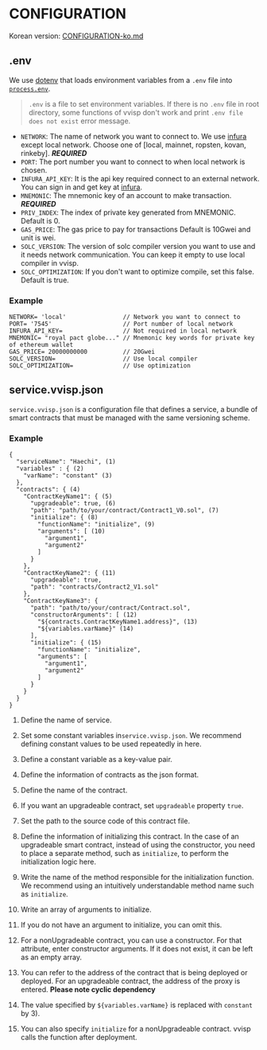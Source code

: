 
# CONFIGURATION

Korean version: [CONFIGURATION-ko.md](./CONFIGURATION-ko.md)

## <a name="env"></a>.env

We use [dotenv](https://github.com/motdotla/dotenv) that loads environment variables from a `.env` file into [`process.env`](https://nodejs.org/docs/latest/api/process.html#process_process_env).

> `.env` is a file to set environment variables. If there is no `.env` file in root directory, some functions of vvisp don't work and print ```.env file does not exist``` error message.

- `NETWORK`: The name of network you want to connect to. We use [infura](https://infura.io/) except local network. Choose one of [local, mainnet, ropsten, kovan, rinkeby]. ***REQUIRED***
- `PORT`: The port number you want to connect to when local network is chosen.
- `INFURA_API_KEY`: It is the api key required connect to an external network. You can sign in and get key at [infura](https://infura.io/).
- `MNEMONIC`: The mnemonic key of an account to make transaction. ***REQUIRED***
- `PRIV_INDEX`: The index of private key generated from MNEMONIC. Default is 0.
- `GAS_PRICE`: The gas price to pay for transactions Default is 10Gwei and unit is wei. 
- `SOLC_VERSION`: The version of solc compiler version you want to use and it needs network communication. You can keep it empty to use local compiler in vvisp. 
- `SOLC_OPTIMIZATION`: If you don't want to optimize compile, set this false. Default is true.

### Example

```.dotenv
NETWORK= 'local'                // Network you want to connect to
PORT= '7545'                    // Port number of local network
INFURA_API_KEY=                 // Not required in local network 
MNEMONIC= "royal pact globe..." // Mnemonic key words for private key of ethereum wallet
GAS_PRICE= 20000000000          // 20Gwei
SOLC_VERSION=                   // Use local compiler
SOLC_OPTIMIZATION=              // Use optimization
```


## <a name="service"></a>service.vvisp.json

`service.vvisp.json` is a configuration file that defines a service, a bundle of smart contracts that must be managed with the same versioning scheme. 

### Example

```
{
  "serviceName": "Haechi", (1)
  "variables" : { (2)
    "varName": "constant" (3)
  },
  "contracts": { (4) 
    "ContractKeyName1": { (5)
      "upgradeable": true, (6)
      "path": "path/to/your/contract/Contract1_V0.sol", (7)
      "initialize": { (8)
        "functionName": "initialize", (9)
        "arguments": [ (10)
          "argument1",
          "argument2"
        ]
      }
    },
    "ContractKeyName2": { (11)
      "upgradeable": true,
      "path": "contracts/Contract2_V1.sol"
    },
    "ContractKeyName3": {
      "path": "path/to/your/contract/Contract.sol",
      "constructorArguments": [ (12)
        "${contracts.ContractKeyName1.address}", (13)
        "${variables.varName}" (14)
      ],
      "initialize": { (15)
        "functionName": "initialize",
        "arguments": [
          "argument1",
          "argument2"
        ]
      }
    }
  }
}

```

1) Define the name of service.

2) Set some constant variables in`service.vvisp.json`. We recommend defining constant values ​​to be used repeatedly in here.

3) Define a constant variable as a key-value pair.

4) Define the information of contracts as the json format.

5) Define the name of the contract.

6) If you want an upgradeable contract, set `upgradeable` property `true`.

7) Set the path to the source code of this contract file. 

8) Define the information of initializing this contract. In the case of an upgradeable smart contract, instead of using the constructor, you need to place a separate method, such as `initialize`, to perform the initialization logic here.

9) Write the name of the method responsible for the initialization function. We recommend using an intuitively understandable method name such as `initialize`.

10) Write an array of arguments to initialize.

11) If you do not have an argument to initialize, you can omit this.

12) For a nonUpgradeable contract, you can use a constructor. For that attribute, enter constructor arguments. If it does not exist, it can be left as an empty array.

13) You can refer to the address of the contract that is being deployed or deployed. For an upgradeable contract, the address of the proxy is entered. **Please note cyclic dependency** 

14) The value specified by `${variables.varName}` is replaced with `constant` by 3). 

15) You can also specify `initialize` for a nonUpgradeable contract. vvisp calls the function after deployment.
